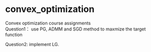 # convex_optimization

Convex optimization course assignments  
Question1：
use PG, ADMM and SGD method to maxmize the target function

Question2:
implement LG.
